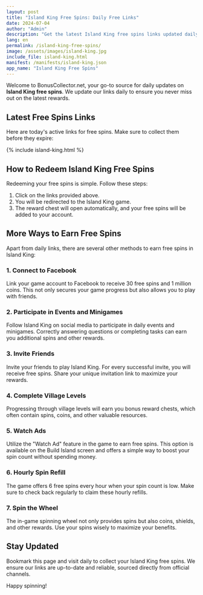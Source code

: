 ```yaml
---
layout: post
title: "Island King Free Spins: Daily Free Links"
date: 2024-07-04
author: "Admin"
description: "Get the latest Island King free spins links updated daily. Learn how to maximize your rewards in Island King with our comprehensive guide."
lang: en
permalink: /island-king-free-spins/
image: /assets/images/island-king.jpg
include_file: island-king.html
manifest: /manifests/island-king.json
app_name: "Island King Free Spins"
---
```


Welcome to BonusCollector.net, your go-to source for daily updates on **Island King free spins**. We update our links daily to ensure you never miss out on the latest rewards.

## Latest Free Spins Links

Here are today's active links for free spins. Make sure to collect them before they expire:

{% include island-king.html %}

## How to Redeem Island King Free Spins

Redeeming your free spins is simple. Follow these steps:

1. Click on the links provided above.
2. You will be redirected to the Island King game.
3. The reward chest will open automatically, and your free spins will be added to your account.

## More Ways to Earn Free Spins

Apart from daily links, there are several other methods to earn free spins in Island King:

### 1. Connect to Facebook

Link your game account to Facebook to receive 30 free spins and 1 million coins. This not only secures your game progress but also allows you to play with friends.

### 2. Participate in Events and Minigames

Follow Island King on social media to participate in daily events and minigames. Correctly answering questions or completing tasks can earn you additional spins and other rewards.

### 3. Invite Friends

Invite your friends to play Island King. For every successful invite, you will receive free spins. Share your unique invitation link to maximize your rewards.

### 4. Complete Village Levels

Progressing through village levels will earn you bonus reward chests, which often contain spins, coins, and other valuable resources.

### 5. Watch Ads

Utilize the "Watch Ad" feature in the game to earn free spins. This option is available on the Build Island screen and offers a simple way to boost your spin count without spending money.

### 6. Hourly Spin Refill

The game offers 6 free spins every hour when your spin count is low. Make sure to check back regularly to claim these hourly refills.

### 7. Spin the Wheel

The in-game spinning wheel not only provides spins but also coins, shields, and other rewards. Use your spins wisely to maximize your benefits.

## Stay Updated

Bookmark this page and visit daily to collect your Island King free spins. We ensure our links are up-to-date and reliable, sourced directly from official channels.

Happy spinning!